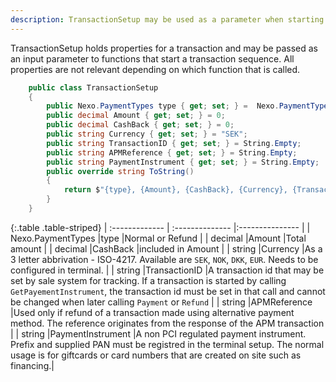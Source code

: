 ```yaml
---
description: TransactionSetup may be used as a parameter when starting a transaction.
---
```

TransactionSetup holds properties for a transaction and may be passed as an input parameter to functions that start a transaction sequence. All properties are not relevant depending on which function that is called.

```c#
    public class TransactionSetup
    {
        public Nexo.PaymentTypes type { get; set; } =  Nexo.PaymentTypes.Normal;
        public decimal Amount { get; set; } = 0;
        public decimal CashBack { get; set; } = 0;
        public string Currency { get; set; } = "SEK";
        public string TransactionID { get; set; } = String.Empty;
        public string APMReference { get; set; } = String.Empty;
        public string PaymentInstrument { get; set; } = String.Empty;
        public override string ToString() 
        {
            return $"{type}, {Amount}, {CashBack}, {Currency}, {TransactionID}, {APMReference}, {PaymentInstrument}";
        }
    }
```

{:.table .table-striped}
| :------------- | :-------------- |:--------------- |
| Nexo.PaymentTypes |type |Normal or Refund |
| decimal |Amount |Total amount |
| decimal |CashBack |included in Amount |
| string |Currency |As a 3 letter abbrivation - ISO-4217. Available are `SEK`, `NOK`, `DKK`, `EUR`. Needs to be configured in terminal. |
| string |TransactionID |A transaction id that may be set by sale system for tracking. If a transaction is started by calling `GetPayementInstrument`, the transaction id must be set in that call and cannot be changed when later calling `Payment` or `Refund` |
| string |APMReference |Used only if refund of a transaction made using alternative payment method. The reference originates from the response of the APM transaction |
| string |PaymentInstrument |A non PCI regulated payment instrument. Prefix and supplied PAN must be registred in the terminal setup. The normal usage is for giftcards or card numbers that are created on site such as financing.|
